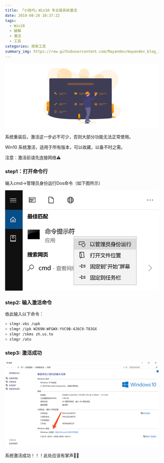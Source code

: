 ```yaml
---
title: 「小技巧」Win10 专业版系统激活
date: 2019-08-26 10:37:22
tags:
  - Win10
  - 破解
  - 激活
  - 工具
categories: 效率工具
summary_img: https://raw.githubusercontent.com/Mayandev/mayandev_blog_image/master/blog/win10-auth-0.png
---
```


![](https://raw.githubusercontent.com/Mayandev/mayandev_blog_image/master/blog/win10-auth-0.png)


系统重装后，激活这一步必不可少，否则大部分功能无法正常使用。

Win10 系统激活，适用于所有版本，可以收藏，以备不时之需。

注意：激活前请先连接网络⚠️

### step1：打开命令行

输入cmd->管理员身份运行Dos命令（如下图所示）

![](https://raw.githubusercontent.com/Mayandev/mayandev_blog_image/master/blog/win10-auth-1.png)


### step2: 输入激活命令

依此输入以下命令：

```bash
> slmgr.vbs /upk
> slmgr /ipk W269N-WFGWX-YVC9B-4J6C9-T83GX
> slmgr /skms zh.us.to
> slmgr /ato
```

### step3: 激活成功

![](https://raw.githubusercontent.com/Mayandev/mayandev_blog_image/master/blog/win10-auth-3.png)

系统激活成功！！！此处应该有掌声👏👏
